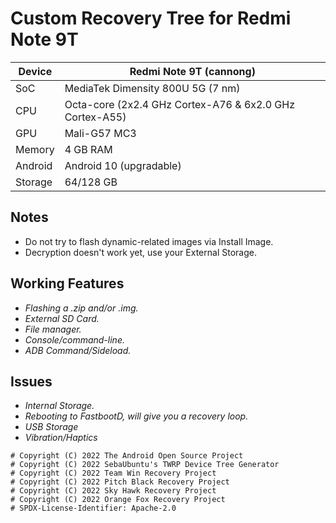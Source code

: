 # Custom Recovery Tree for Redmi Note 9T


| Device                  | Redmi Note 9T (cannong)                                           |
| ----------------------- | ---------------------------------------------------------|
| SoC                     | MediaTek Dimensity 800U 5G (7 nm)                        |
| CPU                     | Octa-core (2x2.4 GHz Cortex-A76 & 6x2.0 GHz Cortex-A55)  |
| GPU                     | Mali-G57 MC3                                             |
| Memory                  | 4 GB RAM                                                 |
| Android | Android 10 (upgradable)                                             |
| Storage                 | 64/128 GB                                                |

## Notes
- Do not try to flash dynamic-related images via Install Image.
- Decryption doesn't work yet, use your External Storage.

## Working Features
- _Flashing a .zip and/or .img._
- _External SD Card._
- _File manager._
- _Console/command-line._
- _ADB Command/Sideload._

## Issues
- _Internal Storage._
- _Rebooting to FastbootD, will give you a recovery loop._
- _USB Storage_
- _Vibration/Haptics_ 

```
# Copyright (C) 2022 The Android Open Source Project
# Copyright (C) 2022 SebaUbuntu's TWRP Device Tree Generator
# Copyright (C) 2022 Team Win Recovery Project
# Copyright (C) 2022 Pitch Black Recovery Project
# Copyright (C) 2022 Sky Hawk Recovery Project
# Copyright (C) 2022 Orange Fox Recovery Project
# SPDX-License-Identifier: Apache-2.0
```
